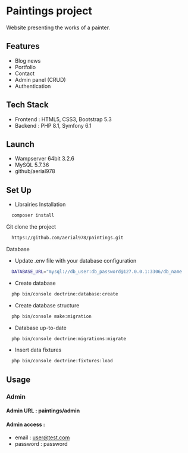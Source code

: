 # Paintings project

Website presenting the works of a painter.

## Features

* Blog news
* Portfolio
* Contact
* Admin panel (CRUD)
* Authentication

## Tech Stack

* Frontend : HTML5, CSS3, Bootstrap 5.3
* Backend : PHP 8.1, Symfony 6.1

## Launch

*  Wampserver 64bit 3.2.6
*  MySQL 5.7.36
*  github/aerial978

## Set Up

*   Librairies Installation

```bash
  composer install
```

Git clone the project

```bash
  https://github.com/aerial978/paintings.git
```

Database

*   Update .env file with your database configuration

```bash
  DATABASE_URL="mysql://db_user:db_password@127.0.0.1:3306/db_name
```

*   Create database

```bash
  php bin/console doctrine:database:create
```

*   Create database structure

```bash
  php bin/console make:migration
```

*   Database up-to-date

```bash
  php bin/console doctrine:migrations:migrate
```

*   Insert data fixtures

```bash
  php bin/console doctrine:fixtures:load
```
## Usage

### Admin

#### Admin URL : paintings/admin
#### Admin access : 
  *  email : user@test.com
  *  password : password



